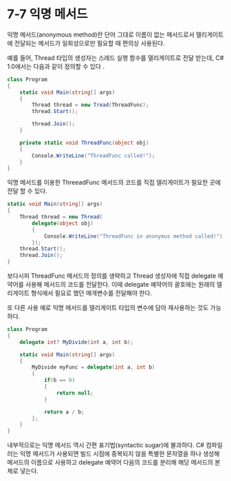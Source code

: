 # 7-7 익명 메서드
익명 메서드(anonymous method)란 단어 그대로 이름이 없는 메서드로서 델리게이트에 전달되는 메서드가 일회성으로만 필요할 때 편의상 사용된다.

예를 들어, Thread 타입의 생성자는 스레드 실행 함수를 델리게이트로 전달 받는데, C# 1.0에서는 다음과 같이 정의할 수 있다 .

```cs
class Program
{
    static void Main(string[] args)
    {
        Thread thread = new Tread(ThreadFunc);
        thread.Start();

        thread.Join();
    }

    private static void ThreadFunc(object obj)
    {
        Console.WriteLine("ThreadFunc called!");
    }
}
```
익명 메서드를 이용한 ThreeadFunc 메서드의 코드를 직접 델리게이트가 필요한 곳에 전달 할 수 있다.

```cs
static void Main(string[] args)
{
    Thread thread = new Thread(
        delegate(object obj)
        {
            Console.WriteLine("ThreadFunc in anonymus method called!");
        });
    thread.Start();
    thread.Join();
}
```
보다시피 ThreadFunc 메서드의 정의를 생략하고 Thread 생성자에 직접 delegate 예약어를 사용해 메서드의 코드를 전달한다. 이때 delegate 예약어의 괄호에는 원래의 델리게이트 형식에서 필요로 했던 매개변수를 전달해야 한다. 

또 다른 사용 예로 익명 메서드를 델리게이트 타입의 변수에 담아 재사용하는 것도 가능하다. 

```cs
class Program
{
    delegate int? MyDivide(int a, int b);

    static void Main(string[] args)
    {
        MyDivide myFunc = delegate(int a, int b)
        {
            if(b == 0)
            {
                return null;
            }

            return a / b;
        };
    }
}
```

내부적으로는 익명 메서드 역시 간편 표기법(syntactic sugar)에 불과하다. C# 컴파일러는 익명 메서드가 사용되면 빌드 시점에 중복되지 않을 특별한 문자열을 하나 생성해 메서드의 이름으로 사용하고 delegate 예약어 다음의 코드를 분리해 해당 메서드의 본체로 넣는다.